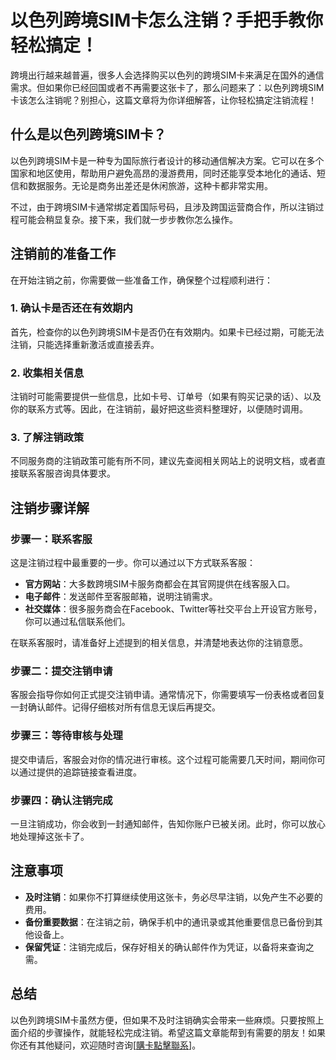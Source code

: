# 以色列跨境SIM卡怎么注销？手把手教你轻松搞定！

跨境出行越来越普遍，很多人会选择购买以色列的跨境SIM卡来满足在国外的通信需求。但如果你已经回国或者不再需要这张卡了，那么问题来了：以色列跨境SIM卡该怎么注销呢？别担心，这篇文章将为你详细解答，让你轻松搞定注销流程！

## 什么是以色列跨境SIM卡？

以色列跨境SIM卡是一种专为国际旅行者设计的移动通信解决方案。它可以在多个国家和地区使用，帮助用户避免高昂的漫游费用，同时还能享受本地化的通话、短信和数据服务。无论是商务出差还是休闲旅游，这种卡都非常实用。

不过，由于跨境SIM卡通常绑定着国际号码，且涉及跨国运营商合作，所以注销过程可能会稍显复杂。接下来，我们就一步步教你怎么操作。

## 注销前的准备工作

在开始注销之前，你需要做一些准备工作，确保整个过程顺利进行：

### 1. 确认卡是否还在有效期内
首先，检查你的以色列跨境SIM卡是否仍在有效期内。如果卡已经过期，可能无法注销，只能选择重新激活或直接丢弃。

### 2. 收集相关信息
注销时可能需要提供一些信息，比如卡号、订单号（如果有购买记录的话）、以及你的联系方式等。因此，在注销前，最好把这些资料整理好，以便随时调用。

### 3. 了解注销政策
不同服务商的注销政策可能有所不同，建议先查阅相关网站上的说明文档，或者直接联系客服咨询具体要求。

## 注销步骤详解

### 步骤一：联系客服
这是注销过程中最重要的一步。你可以通过以下方式联系客服：
- **官方网站**：大多数跨境SIM卡服务商都会在其官网提供在线客服入口。
- **电子邮件**：发送邮件至客服邮箱，说明注销需求。
- **社交媒体**：很多服务商会在Facebook、Twitter等社交平台上开设官方账号，你可以通过私信联系他们。

在联系客服时，请准备好上述提到的相关信息，并清楚地表达你的注销意愿。

### 步骤二：提交注销申请
客服会指导你如何正式提交注销申请。通常情况下，你需要填写一份表格或者回复一封确认邮件。记得仔细核对所有信息无误后再提交。

### 步骤三：等待审核与处理
提交申请后，客服会对你的情况进行审核。这个过程可能需要几天时间，期间你可以通过提供的追踪链接查看进度。

### 步骤四：确认注销完成
一旦注销成功，你会收到一封通知邮件，告知你账户已被关闭。此时，你可以放心地处理掉这张卡了。

## 注意事项

- **及时注销**：如果你不打算继续使用这张卡，务必尽早注销，以免产生不必要的费用。
- **备份重要数据**：在注销之前，确保手机中的通讯录或其他重要信息已备份到其他设备上。
- **保留凭证**：注销完成后，保存好相关的确认邮件作为凭证，以备将来查询之需。

## 总结

以色列跨境SIM卡虽然方便，但如果不及时注销确实会带来一些麻烦。只要按照上面介绍的步骤操作，就能轻松完成注销。希望这篇文章能帮到有需要的朋友！如果你还有其他疑问，欢迎随时咨询[[購卡點擊聯系](https://t.me/s/esim1088)]。